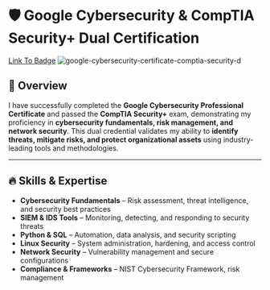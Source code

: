 # 🛡️ Google Cybersecurity & CompTIA Security+ Dual Certification  
[Link To Badge](https://www.credly.com/badges/2fbda934-c433-4470-b723-2c543d47299e/public_url)
![google-cybersecurity-certificate-comptia-security-d](https://github.com/user-attachments/assets/c8044792-afae-488f-8e44-b096f30f5018)


## 🚀 Overview  
I have successfully completed the **Google Cybersecurity Professional Certificate** and passed the **CompTIA Security+** exam, demonstrating my proficiency in **cybersecurity fundamentals, risk management, and network security**. This dual credential validates my ability to **identify threats, mitigate risks, and protect organizational assets** using industry-leading tools and methodologies.  

---

## 🔥 Skills & Expertise  

- **Cybersecurity Fundamentals** – Risk assessment, threat intelligence, and security best practices  
- **SIEM & IDS Tools** – Monitoring, detecting, and responding to security threats  
- **Python & SQL** – Automation, data analysis, and security scripting  
- **Linux Security** – System administration, hardening, and access control  
- **Network Security** – Vulnerability management and secure configurations  
- **Compliance & Frameworks** – NIST Cybersecurity Framework, risk management  

